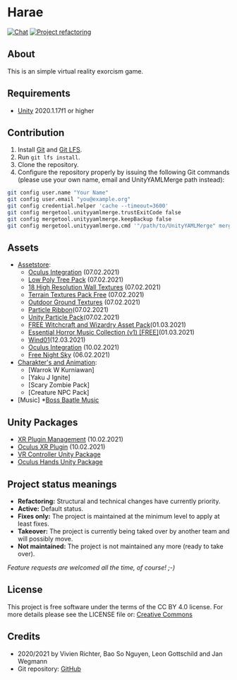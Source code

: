 # Harae
[![Chat](https://discordapp.com/api/guilds/774798139982348309/widget.png?style=shield)](https://discord.gg/h4wJmKYkMZ)
[![Project refactoring](https://img.shields.io/badge/Project-Refactoring-blue.svg)](https://github.com/HTWK-18INB-1/harae/issues)

## About
This is an simple virtual reality exorcism game.

## Requirements
 * [Unity](https://unity.com) 2020.1.17f1 or higher

## Contribution
 1. Install [Git](https://git-scm.com) and [Git LFS](https://git-lfs.github.com).
 2. Run `git lfs install`.
 3. Clone the repository.
 4. Configure the repository properly by issuing the following Git commands (please use your own name, email and UnityYAMLMerge path instead):
 ```bash
 git config user.name "Your Name"
 git config user.email "you@example.org"
 git config credential.helper 'cache --timeout=3600'
 git config mergetool.unityyamlmerge.trustExitCode false
 git config mergetool.unityyamlmerge.keepBackup false
 git config mergetool.unityyamlmerge.cmd '"/path/to/UnityYAMLMerge" merge -p "$BASE" "$REMOTE" "$LOCAL" "$MERGED"'
 ```

## Assets
 * [Assetstore](https://assetstore.unity.com/):
	* [Oculus Integration](https://assetstore.unity.com/packages/tools/integration/oculus-integration-82022) (07.02.2021)
	* [Low Poly Tree Pack](https://assetstore.unity.com/packages/3d/vegetation/trees/low-poly-tree-pack-57866) (07.02.2021)
	* [18 High Resolution Wall Textures](https://assetstore.unity.com/packages/2d/textures-materials/brick/18-high-resolution-wall-textures-12567) (07.02.2021)
	* [Terrain Textures Pack Free](https://assetstore.unity.com/packages/2d/textures-materials/terrain-textures-pack-free-139542) (07.02.2021)
	* [Outdoor Ground Textures](https://assetstore.unity.com/packages/2d/textures-materials/floors/outdoor-ground-textures-12555) (07.02.2021)
	* [Particle Ribbon](https://assetstore.unity.com/packages/vfx/particles/spells/particle-ribbon-42866)(07.02.2021)
	* [Unity Particle Pack](https://assetstore.unity.com/packages/essentials/tutorial-projects/unity-particle-pack-127325)(07.02.2021)
	* [FREE Witchcraft and Wizardry Asset Pack](https://assetstore.unity.com/packages/3d/props/free-witchcraft-and-wizardry-asset-pack-141428)(01.03.2021)
	* [Essential Horror Music Collection (v1) [FREE]](https://assetstore.unity.com/packages/audio/ambient/fantasy/essential-horror-music-collection-v1-free-187099)(01.03.2021)
	* [Wind01](https://www.freesoundeffects.com/free-track/wind01-428702/)(12.03.2021)
    * [Oculus Integration](https://assetstore.unity.com/packages/tools/integration/oculus-integration-82022) (10.02.2021)
    * [Free Night Sky](https://assetstore.unity.com/packages/2d/textures-materials/sky/free-night-sky-79066) (06.02.2021)
 * [Charakter's and Animation](https://www.mixamo.com/):
	* [Warrok W Kurniawan]
	* [Yaku J Ignite]
	* [Scary Zombie Pack]
	* [Creature NPC Pack]
 * [Music]
 	*[Boss Baatle Music](https://opengameart.org/content/boss-battle-music)

## Unity Packages
 * [XR Plugin Management](https://docs.unity3d.com/Packages/com.unity.xr.management@3.2/manual/index.html) (10.02.2021)
 * [Oculus XR Plugin](https://docs.unity3d.com/Packages/com.unity.xr.oculus@1.6/manual/index.html) (10.02.2021)
 * [VR Controller Unity Package](https://uc9917c7ab5321a72540b0a96c90.dl.dropboxusercontent.com/cd/0/get/BKbMVB9jka6c0M3u_SIJfnQNyNB5LjX5vX23k-hEMH_g3cNelRWZ4vX0NQwktR6xkUUan29Ltep5qq1fpbdOsOv9vGt3fCN5wgA1Qw6F_WGM5LPHJ2WSxTSGcyqcM6MUqx3ona12D1V9Yd9M5Mv3r5x0/file?dl=1#)
 * [Oculus Hands Unity Package](https://uc596a07805e2999e64e3c2f02f4.dl.dropboxusercontent.com/cd/0/get/BKb9QUVKPba89H5G5_kL4Ralj852zBWyEC8EVMDw3fk69DYMRF5cCkuwB9QKTjV5oUpLlyhGCb5ZwuVg2Lg3497f804Oj0KSLtsyMHWMyxm1pEJuveIku8iRRP8xPpvUIPzt3Yevsxf6vG54fZhlf-Bu/file?dl=1#)

## Project status meanings
 * **Refactoring:** Structural and technical changes have currently priority.
 * **Active:** Default status.
 * **Fixes only:** The project is maintained at the minimum level to apply at least fixes.
 * **Takeover:** The project is currently being taked over by another team and will possibly move.
 * **Not maintained:** The project is not maintained any more (ready to take over).

*Feature requests are welcomed all the time, of course! ;-)*

## License
This project is free software under the terms of the CC BY 4.0 license.
For more details please see the LICENSE file or: [Creative Commons](http://creativecommons.org/licenses/by/4.0)

## Credits
 * 2020/2021 by Vivien Richter, Bao So Nguyen, Leon Gottschild and Jan Wegmann
 * Git repository: [GitHub](https://github.com/HTWK-18INB-1/harae.git)
